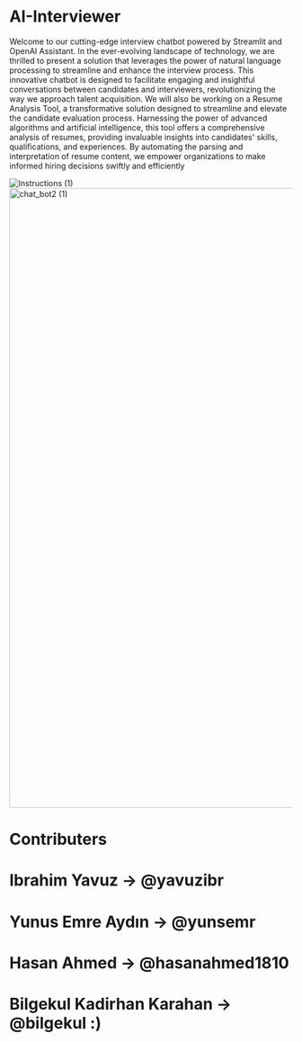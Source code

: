 # AI-Interviewer
Welcome to our cutting-edge interview chatbot powered by
Streamlit and OpenAI Assistant. In the ever-evolving landscape of
technology, we are thrilled to present a solution that leverages the
power of natural language processing to streamline and enhance the
interview process. This innovative chatbot is designed to facilitate
engaging and insightful conversations between candidates and
interviewers, revolutionizing the way we approach talent acquisition.
We will also be working on a Resume Analysis Tool, a
transformative solution designed to streamline and elevate the
candidate evaluation process. Harnessing the power of advanced
algorithms and artificial intelligence, this tool offers a comprehensive
analysis of resumes, providing invaluable insights into candidates' skills,
qualifications, and experiences. By automating the parsing and
interpretation of resume content, we empower organizations to make
informed hiring decisions swiftly and efficiently

![Instructions (1)](https://github.com/yavuzibr/AI-Interviewer/assets/91032836/25532eed-d5dd-4ba2-910a-1c16633dc3e0)
<img width="1102" alt="chat_bot2 (1)" src="https://github.com/yavuzibr/AI-Interviewer/assets/91032836/5b59273d-dd24-45bf-8ed9-96a664c7ddc9">






# Contributers
# Ibrahim Yavuz -> @yavuzibr
# Yunus Emre Aydın -> @yunsemr
# Hasan Ahmed -> @hasanahmed1810
# Bilgekul Kadirhan Karahan -> @bilgekul :)

